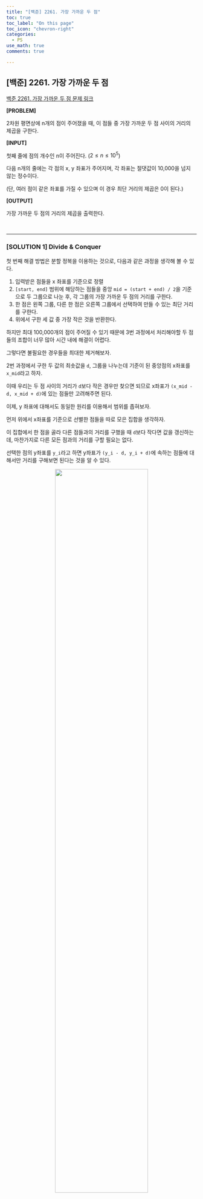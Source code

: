 ```yaml
---
title: "[백준] 2261. 가장 가까운 두 점"
toc: true
toc_label: "On this page"
toc_icon: "chevron-right"
categories:
  - PS
use_math: true
comments: true

---
```


## [백준] 2261. 가장 가까운 두 점

[백준 2261. 가장 가까운 두 점 문제 링크](https://www.acmicpc.net/problem/2261)

**[PROBLEM]**

2차원 평면상에 n개의 점이 주어졌을 때, 이 점들 중 가장 가까운 두 점 사이의 거리의 제곱을 구한다.

**[INPUT]**

첫째 줄에 점의 개수인 n이 주어진다. ($2 \leq n \leq 10^5$)

다음 n개의 줄에는 각 점의 x, y 좌표가 주어지며, 각 좌표는 절댓값이 10,000을 넘지 않는 정수이다.

(단, 여러 점이 같은 좌표를 가질 수 있으며 이 경우 최단 거리의 제곱은 0이 된다.)

**[OUTPUT]**

가장 가까운 두 점의 거리의 제곱을 출력한다.


<br/>

---

### [SOLUTION 1] Divide & Conquer

첫 번째 해결 방법은 분할 정복을 이용하는 것으로, 다음과 같은 과정을 생각해 볼 수 있다.

1. 입력받은 점들을 x 좌표를 기준으로 정렬
2. `[start, end]` 범위에 해당하는 점들을 중앙 `mid = (start + end) / 2`을 기준으로 두 그룹으로 나눈 후, 각 그룹의 가장 가까운 두 점의 거리를 구한다.
3. 한 점은 왼쪽 그룹, 다른 한 점은 오른쪽 그룹에서 선택하여 만들 수 있는 최단 거리를 구한다.
4. 위에서 구한 세 값 중 가장 작은 것을 반환한다.

하지만 최대 100,000개의 점이 주어질 수 있기 때문에 3번 과정에서 처리해야할 두 점들의 조합이 너무 많아 시간 내에 해결이 어렵다.

그렇다면 불필요한 경우들을 최대한 제거해보자.

2번 과정에서 구한 두 값의 최솟값을 `d`, 그룹을 나누는데 기준이 된 중앙점의 x좌표를 `x_mid`라고 하자.

이때 우리는 두 점 사이의 거리가 `d`보다 작은 경우만 찾으면 되므로 x좌표가 `(x_mid - d, x_mid + d)`에 있는 점들만 고려해주면 된다.

이제, y 좌표에 대해서도 동일한 원리를 이용해서 범위를 좁혀보자.

먼저 위에서 x좌표를 기준으로 선별한 점들을 따로 모은 집합을 생각하자.

이 집합에서 한 점을 골라 다른 점들과의 거리를 구했을 때 `d`보다 작다면 값을 갱신하는데, 마찬가지로 다른 모든 점과의 거리를 구할 필요는 없다.

선택한 점의 y좌표를 `y_i`라고 하면 y좌표가 `(y_i - d, y_i + d)`에 속하는 점들에 대해서만 거리를 구해보면 된다는 것을 알 수 있다.

<center><img src="https://user-images.githubusercontent.com/88201512/136703808-d5156301-d02f-4343-8a97-91921abe8d30.jpg" width = "70%" height = "70%"></center>

이때 `upper_bound`와 `lower_bound`를 이용하면 각 범위의 양 끝에 해당하는 점을 $O(\log N)$의 시간복잡도로 구할 수 있다.

이는 이분 탐색을 이용하므로 점들이 x좌표, y좌표에 대해 각각 정렬되어야한다.

x좌표에 대해서는 이미 정렬되어 있으므로 `(x_mid - d, x_mid + d)`에 해당하는 점들을 y좌표에 대해 정렬해야하는데, 매번 정렬하는 대신 set 자료구조를 사용하였다.

전체 코드는 다음과 같다.

```cpp
#include <iostream>
#include <vector>
#include <set>
#include <algorithm>
#include <cmath>
using namespace std;

int n; // 점들의 개수

struct point {
    int x, y;
};

vector<point> p; // 점들을 저장, x좌표에 대해 정렬되어 있음

int dist(point A, point B) // 두 점 사이의 거리의 제곱을 반환
{
    return (A.x - B.x) * (A.x - B.x) + (A.y - B.y) * (A.y - B.y);
}

bool cmp_x(const point& A, const point& B) // 점들을 x 좌표에 대한 오름차순으로 정렬하기 위한 비교 함수
{
    if (A.x == B.x) return A.y < B.y;
    else return A.x < B.x;
}

struct cmp_y // 점들을 y 좌표에 대한 오름차순으로 정렬하기 위한 비교 객체 (set의 정렬 기준)
{
    bool operator() (const point& A, const point& B) const {
        if (A.y == B.y) return A.x < B.x;
        else return A.y < B.y;
    }
};

int minDist(int start, int end) // [start, end]에 속하는 점들 중 가장 가까운 두 점 사이의 거리의 제곱을 반환하는 함수
{
    if (start + 1 == end) // 두 점인 경우
        return dist(p[start], p[end]);
    if (start + 2 == end) // 세 점인 경우
        return min(min(dist(p[start], p[start + 1]), dist(p[start], p[start + 2])), dist(p[start + 1], p[start + 2]));

    int mid = (start + end) / 2;
    int d2 = min(minDist(start, mid), minDist(mid + 1, end)); // 분할 정복으로 구한 양쪽 그룹의 최단 거리의 제곱 (d^2)
    int d1 = (int)sqrt(d2) + 1; // d^1

    point p1 = { p[mid].x - d1, -100000 };
    auto l1 = lower_bound(p.begin() + start, p.begin() + end + 1, p1, cmp_x);

    set<point, cmp_y> c; // y 좌표를 기준으로 점들을 정렬해 저장
    auto IT = p.begin() + mid + 1;
    for (auto it = l1; it != p.begin() + mid + 1; it++) // (x_mid - d, x_mid]에 속하는 점들을 순회
    {
        while (IT != p.begin() + end + 1 && IT->x - it->x < d1) // (x_mid, x_mid + d)에 속하는 점들을 set에 insert
        {
            c.insert(*IT);
            IT++;
        }

        point p3 = { -100000, it->y - d1 }, p4 = { 100000, it->y + d1 };
        auto l3 = c.lower_bound(p3);
        auto l4 = c.upper_bound(p4);
        for (auto a = l3; a != l4; a++) // y좌표가 [y_i - d, y_i + d]에 속하는 점들만 탐색
        {
            int D = dist(*it, *a);
            if (D < d2) d2 = D;
        }
    }
    return d2;
}

int main()
{
    ios_base::sync_with_stdio(false);
    cin.tie(NULL);
    cout.tie(NULL);

    cin >> n;
    p.reserve(n);
    int a, b;
    for (int i = 0; i < n; i++)
    {
        cin >> a >> b;
        point c = { a, b };
        p.push_back(c);
    }

    sort(p.begin(), p.end(), cmp_x); // 입력된 점들을 x좌표를 기준으로 정렬

    cout << minDist(0, n - 1);
}
```


<br/>

---

### [SOLUTION 2] Sweeping Algorithm

앞선 방법에서 효율적인 탐색을 위해 x와 y 좌표의 범위를 제한하였는데, 이와 비슷한 원리로 정렬된 자료를 한 쪽 방향부터 시작해서 탐색해 나가며 문제를 해결하는 알고리즘을 **Sweeping Algorithm**이라고 한다.

1. 입력받은 점들을 x 좌표를 기준으로 정렬
2. 첫 두 점 사이의 거리의 제곱을 `d`에 저장하고, y좌표를 기준으로 정렬하여 점들을 저장하는 set을 선언
3. i번째 점에 대해 set에 있는 점들 중 x좌표의 차이가 `d`보다 큰 점들을 삭제
4. set에 있는 점들 중 i번째 점과의 y좌표 차이가 `d`보다 작은 점들에 대해 두 점 사이의 거리의 제곱을 구하고, `d`보다 작다면 값을 갱신
5. 3번째 점부터 마지막 점까지 3~4 과정을 반복한다.

즉, 점들을 두 그룹으로 나누는 것을 반복하는 대신 단순히 x좌표가 작은 점부터 시작해서 마지막 점까지 **x, y 좌표의 차이가 해당 시점의 최단 거리 d보다 작은 주변 점들**에 대해 두 점 사이의 거리를 구해 d를 갱신해나가는 방법이다.

4번에서 y좌표가 일정 범위에 있는 점들을 구하기 위해서 데이터를 y좌표 기준으로 정렬하여 저장하는 set을 사용하던지, 아니면 벡터에 점들을 저장해두고 매번 y좌표에 대해 정렬을 수행해야한다.

하지만 벡터를 사용하면 3번 과정에서 x좌표를 기준으로 원소를 삭제할 때 다시 x에 대해서 정렬하거나 모든 원소를 탐색해야한다는 문제가 있다.

Set을 이용해서 저장하면 모든 원소를 탐색할 필요 없이, 삭제할 원소들만 로그 시간복잡도로 탐색하여 삭제가 가능하다.

전체 코드는 다음과 같다.

```cpp
#include <iostream>
#include <vector>
#include <set>
#include <cmath>
#include <algorithm>
using namespace std;

struct point {
    int x, y;
};

int dist(point A, point B) {
    return (A.x - B.x) * (A.x - B.x) + (A.y - B.y) * (A.y - B.y);
}

bool cmp_x(const point& A, const point& B) {
    return A.x < B.x;
}

struct cmp_y {
    bool operator() (const point& A, const point& B) const {
        if (A.y == B.y) return A.x < B.x;
        else return A.y < B.y;
    }
};

int main()
{
    ios_base::sync_with_stdio(false);
    cin.tie(NULL);
    cout.tie(NULL);

    int n;
    cin >> n;

    vector<point> p(n);
    for (int i = 0; i < n; i++) cin >> p[i].x >> p[i].y;

    sort(p.begin(), p.end(), cmp_x); // x좌표에 대해서 정렬
    int ans = dist(p[0], p[1]);
    set<point, cmp_y> c = { p[0], p[1] }; // y좌표에 대해서 정렬하여 저장하는 set

    int start = 0; // set c에 있는 점들 중 x좌표가 가장 작은 점의 인덱스를 저장
    for (int i = 2; i < n; i++)
    {
        point cur = p[i];

        // set c에 있는 점들 중 x좌표가 ans보다 멀리 떨어져 있는 점들을 삭제
        while (start < i) // start 변수를 사용함으로써 set에 있는 점들만 효율적으로 탐색할 수 있다.
        {
            int dx = cur.x - p[start].x;
            if (dx * dx > ans)
            {
                c.erase(p[start]);
                start++;
            }
            else break;
        }

        int d = (int)sqrt(ans) + 1;
        point p1 = { -100000, cur.y - d }, p2 = { 100000, cur.y + d };
        auto low = c.lower_bound(p1);
        auto up = c.upper_bound(p2);
        for (auto it = low; it != up; it++) // (y_i - d, y_i + d) 범위에 해당하는 점들에 대해서만 거리를 측정
        {
            int D = dist(cur, *it);
            if (D < ans) ans = D;
        }

        c.insert(p[i]);
    }
    cout << ans;
}
```

